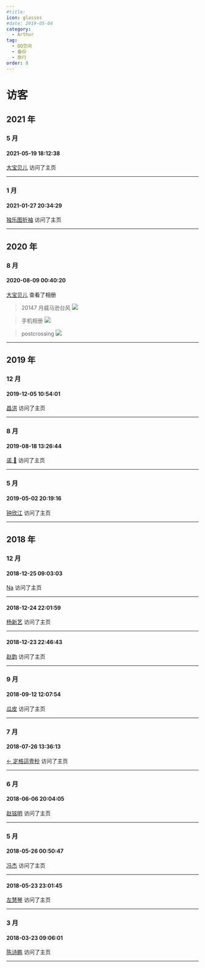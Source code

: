 ```yaml
---
#title:
icon: glasses
#date: 2019-05-04
category:
  - Arthur
tag:
  - QQ空间
  - 备份
  - 旅行
order: 8
---
```


# 访客

## 2021 年

### 5 月

#### 2021-05-19 18:12:38

[大宝贝儿](https://user.qzone.qq.com/2542864301) 访问了主页

---

### 1 月

#### 2021-01-27 20:34:29

[独乐图折袖](https://user.qzone.qq.com/864540751) 访问了主页

---

## 2020 年

### 8 月

#### 2020-08-09 00:40:20

[大宝贝儿](https://user.qzone.qq.com/2542864301) 查看了相册

> 20147 月威马逊台风
> ![](https://pan.4a1801.life/d/NAS/Qzone/Visitors/images/D2674FB9.webp)

> 手机相册
> ![](https://pan.4a1801.life/d/NAS/Qzone/Visitors/images/231612A3.webp)

> postcrossing
> ![](https://pan.4a1801.life/d/NAS/Qzone/Visitors/images/8EB81418.webp)

---

## 2019 年

### 12 月

#### 2019-12-05 10:54:01

[昌洪](https://user.qzone.qq.com/512417848) 访问了主页

---

### 8 月

#### 2019-08-18 13:26:44

[诺 🤡](https://user.qzone.qq.com/14452446) 访问了主页

---

### 5 月

#### 2019-05-02 20:19:16

[钟欣江](https://user.qzone.qq.com/379510281) 访问了主页

---

## 2018 年

### 12 月

#### 2018-12-25 09:03:03

[Na](https://user.qzone.qq.com/729135249) 访问了主页

---

#### 2018-12-24 22:01:59

[杨新艺](https://user.qzone.qq.com/654609662) 访问了主页

---

#### 2018-12-23 22:46:43

[赵韵](https://user.qzone.qq.com/496639533) 访问了主页

---

### 9 月

#### 2018-09-12 12:07:54

[瓜皮](https://user.qzone.qq.com/357218004) 访问了主页

---

### 7 月

#### 2018-07-26 13:36:13

[← 定格這壹秒](https://user.qzone.qq.com/342545198) 访问了主页

---

### 6 月

#### 2018-06-06 20:04:05

[赵铭明](https://user.qzone.qq.com/452244397) 访问了主页

---

### 5 月

#### 2018-05-26 00:50:47

[冯杰](https://user.qzone.qq.com/1584438972) 访问了主页

---

#### 2018-05-23 23:01:45

[左慧琴](https://user.qzone.qq.com/774238362) 访问了主页

---

### 3 月

#### 2018-03-23 09:06:01

[陈诗鹏](https://user.qzone.qq.com/1040724714) 访问了主页

---
